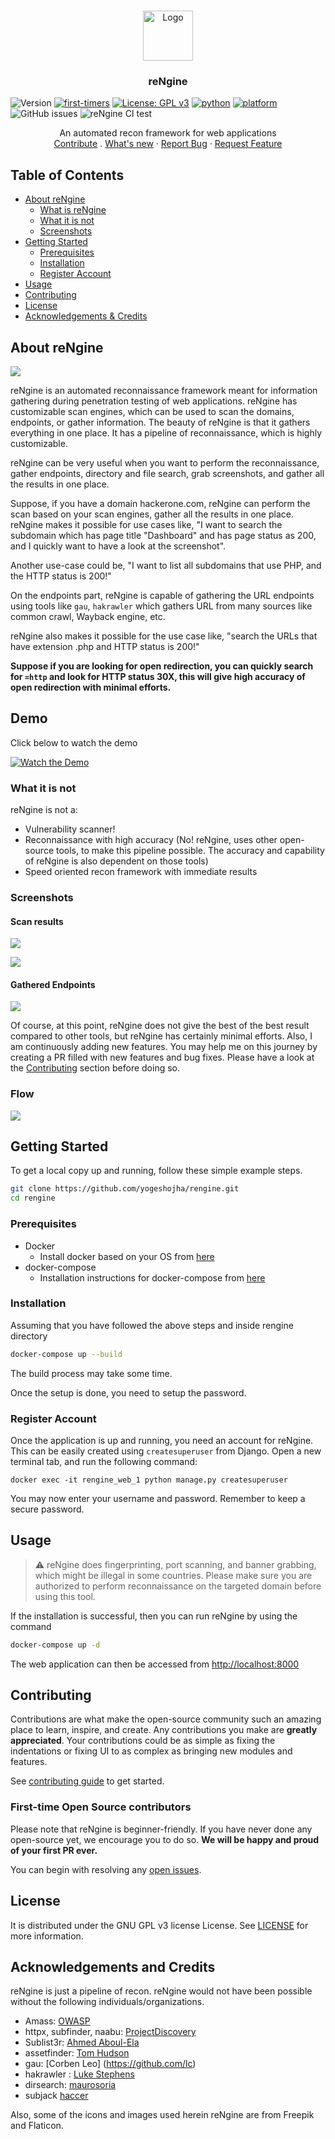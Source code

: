 <br />
<p align="center">
  <a href="https://github.com/yogeshojha/rengine">
    <img src="https://raw.githubusercontent.com/yogeshojha/rengine/master/static/img/logo.png" alt="Logo" width="80" height="80">
  </a>

  <h3 align="center">reNgine</h3>
</p>

![Version](https://img.shields.io/badge/version-0.3-blue.svg?cacheSeconds=2592000)
[![first-timers](https://img.shields.io/badge/first--timers--only-friendly-blue.svg?style=flat-square)](https://www.firsttimersonly.com/)
[![License: GPL v3](https://img.shields.io/badge/License-GPLv3-blue.svg)](https://www.gnu.org/licenses/gpl-3.0)
[![python](https://img.shields.io/badge/python-3.8-blue.svg?logo=python&labelColor=yellow)](https://www.python.org/downloads/)
[![platform](https://img.shields.io/badge/platform-osx%2Flinux%2Fwindows-green.svg)](https://github.com/yogeshojha/rengine/)
![GitHub issues](https://img.shields.io/github/issues/yogeshojha/rengine)
![reNgine CI test](https://github.com/yogeshojha/rengine/workflows/reNgine%20CI%20test/badge.svg)

<p align="center">
    An automated recon framework for web applications
    <br />
    <a href="https://github.com/yogeshojha/rengine/blob/master/CONTRIBUTING.md">Contribute</a>
    .
    <a href="https://github.com/yogeshojha/rengine/blob/master/CHANGELOG.md">What's new</a>
    ·
    <a href="https://github.com/yogeshojha/rengine/issues">Report Bug</a>
    ·
    <a href="https://github.com/yogeshojha/rengine/issues">Request Feature</a>
</p>

## Table of Contents

* [About reNgine](#about-reNgine)
  * [What is reNgine](#about-reNgine)
  * [What it is not](#what-it-is-not)
  * [Screenshots](#screenshots)
* [Getting Started](#getting-started)
  * [Prerequisites](#prerequisites)
  * [Installation](#installation)
  * [Register Account](#register-account)
* [Usage](#usage)
* [Contributing](#contributing)
* [License](#license)
* [Acknowledgements & Credits](#acknowledgements-and-credits)

## About reNgine

![](https://user-images.githubusercontent.com/17223002/86880620-92814300-c10a-11ea-9b27-627f43934221.png)

reNgine is an automated reconnaissance framework meant for information gathering during penetration testing of web applications. reNgine has customizable scan engines, which can be used to scan the domains, endpoints, or gather information. The beauty of reNgine is that it gathers everything in one place. It has a pipeline of reconnaissance, which is highly customizable.

reNgine can be very useful when you want to perform the reconnaissance, gather endpoints, directory and file search, grab screenshots, and gather all the results in one place.

Suppose, if you have a domain hackerone.com, reNgine can perform the scan based on your scan engines, gather all the results in one place. reNgine makes it possible for use cases like, "I want to search the subdomain which has page title "Dashboard" and has page status as 200, and I quickly want to have a look at the screenshot".

Another use-case could be, "I want to list all subdomains that use PHP, and the HTTP status is 200!"

On the endpoints part, reNgine is capable of gathering the URL endpoints using tools like `gau`, `hakrawler` which gathers URL from many sources like common crawl, Wayback engine, etc.

reNgine also makes it possible for the use case like, "search the URLs that have extension .php and HTTP status is 200!"

**Suppose if you are looking for open redirection, you can quickly search for `=http` and look for HTTP status 30X, this will give high accuracy of open redirection with minimal efforts.**


## Demo

Click below to watch the demo

[![Watch the Demo](https://img.youtube.com/vi/u8_Z2-3-o2M/maxresdefault.jpg)](https://www.youtube.com/watch?v=u8_Z2-3-o2M)

### What it is not

reNgine is not a:
* Vulnerability scanner!
* Reconnaissance with high accuracy (No! reNgine, uses other open-source tools, to make this pipeline possible. The accuracy and capability of reNgine is also dependent on those tools)
* Speed oriented recon framework with immediate results

### Screenshots
#### Scan results

![](https://user-images.githubusercontent.com/17223002/86752434-f9482300-c05c-11ea-954b-b0f538c1ecef.png)

![](https://user-images.githubusercontent.com/17223002/86508685-ba696180-bdff-11ea-9def-f45e5b059f0f.png)

#### Gathered Endpoints

![](https://user-images.githubusercontent.com/17223002/86753221-8c815880-c05d-11ea-816b-9c2dce11335a.png)

Of course, at this point, reNgine does not give the best of the best result compared to other tools, but reNgine has certainly minimal efforts. Also, I am continuously adding new features. You may help me on this journey by creating a PR filled with new features and bug fixes. Please have a look at the [Contributing](#contributing) section before doing so.

### Flow
![](https://user-images.githubusercontent.com/17223002/86907633-fd467480-c132-11ea-82ac-35eb071a7453.png)

## Getting Started

To get a local copy up and running, follow these simple example steps.

```sh
git clone https://github.com/yogeshojha/rengine.git
cd rengine
```

### Prerequisites

* Docker
  * Install docker based on your OS from [here](https://www.docker.com/get-started)
* docker-compose
  * Installation instructions for docker-compose from [here](https://docs.docker.com/compose/install/)

### Installation

Assuming that you have followed the above steps and inside rengine directory
```sh
docker-compose up --build
```
The build process may take some time.

Once the setup is done, you need to setup the password.

### Register Account

Once the application is up and running, you need an account for reNgine. This can be easily created using `createsuperuser` from Django.
Open a new terminal tab, and run the following command:

`docker exec -it rengine_web_1 python manage.py createsuperuser`

You may now enter your username and password. Remember to keep a secure password.

## Usage

> :warning: reNgine does fingerprinting, port scanning, and banner grabbing, which might be illegal in some countries. Please make sure you are authorized to perform reconnaissance on the targeted domain before using this tool.

If the installation is successful, then you can run reNgine by using the command
```sh
docker-compose up -d
```

The web application can then be accessed from [http://localhost:8000](http://localhost:8000)

## Contributing

Contributions are what make the open-source community such an amazing place to learn, inspire, and create. Any contributions you make are **greatly appreciated**. Your contributions could be as simple as fixing the indentations or fixing UI to as complex as bringing new modules and features.

See [contributing guide](.github/CONTRIBUTING.md) to get started.

### First-time Open Source contributors
Please note that reNgine is beginner-friendly. If you have never done any open-source yet, we encourage you to do so. **We will be happy and proud of your first PR ever.**

You can begin with resolving any [open issues](https://github.com/yogeshojha/rengine/issues).

## License

It is distributed under the GNU GPL v3 license License. See [LICENSE](LICENSE) for more information.

## Acknowledgements and Credits
reNgine is just a pipeline of recon. reNgine would not have been possible without the following individuals/organizations.

* Amass: [OWASP](https://github.com/OWASP/)
* httpx, subfinder, naabu: [ProjectDiscovery](https://github.com/projectdiscovery/)
* Sublist3r: [Ahmed Aboul-Ela](https://github.com/aboul3la/)
* assetfinder: [Tom Hudson](https://github.com/tomnomnom/assetfinder)
* gau: [Corben Leo] (https://github.com/lc)
* hakrawler : [Luke Stephens](https://github.com/hakluke/hakrawler)
* dirsearch: [maurosoria](https://github.com/maurosoria/dirsearch)
* subjack [haccer](https://github.com/haccer/subjack)

Also, some of the icons and images used herein reNgine are from Freepik and Flaticon.
